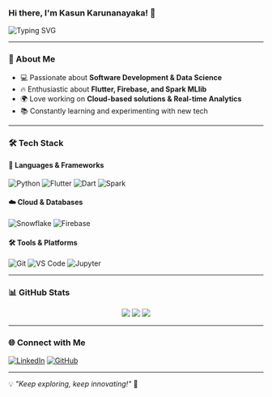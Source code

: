 ### Hi there, I'm Kasun Karunanayaka! 👋

![Typing SVG](https://readme-typing-svg.herokuapp.com?color=%2336BCF7&size=24&center=true&vCenter=true&width=600&lines=Software+Engineer;Data+Enthusiast;Flutter+Developer;Machine+Learning+Explorer)

---

### 🚀 About Me
- 💻 Passionate about **Software Development & Data Science**
- 🔥 Enthusiastic about **Flutter, Firebase, and Spark MLlib**
- 🌍 Love working on **Cloud-based solutions & Real-time Analytics**
- 📚 Constantly learning and experimenting with new tech

---

### 🛠️ Tech Stack

#### 🚀 Languages & Frameworks
![Python](https://img.shields.io/badge/Python-3776AB?style=for-the-badge&logo=python&logoColor=white)
![Flutter](https://img.shields.io/badge/Flutter-02569B?style=for-the-badge&logo=flutter&logoColor=white)
![Dart](https://img.shields.io/badge/Dart-0175C2?style=for-the-badge&logo=dart&logoColor=white)
![Spark](https://img.shields.io/badge/Apache%20Spark-E25A1C?style=for-the-badge&logo=apachespark&logoColor=white)

#### ☁️ Cloud & Databases
![Snowflake](https://img.shields.io/badge/Snowflake-29B5E8?style=for-the-badge&logo=snowflake&logoColor=white)
![Firebase](https://img.shields.io/badge/Firebase-FFCA28?style=for-the-badge&logo=firebase&logoColor=black)

#### 🛠 Tools & Platforms
![Git](https://img.shields.io/badge/Git-F05032?style=for-the-badge&logo=git&logoColor=white)
![VS Code](https://img.shields.io/badge/VS%20Code-007ACC?style=for-the-badge&logo=visualstudiocode&logoColor=white)
![Jupyter](https://img.shields.io/badge/Jupyter-F37626?style=for-the-badge&logo=jupyter&logoColor=white)

---

### 📊 GitHub Stats
<div align="center">
  <img src="https://github-readme-streak-stats.herokuapp.com/?user=KasunKarunanayaka&theme=radical"/>
  <img src="https://github-readme-stats.vercel.app/api?username=KasunKarunanayaka&show_icons=true&theme=radical"/>
  <img src="https://github-readme-stats.vercel.app/api/top-langs/?username=KasunKarunanayaka&layout=compact&theme=radical"/>
</div>

---

### 🌐 Connect with Me
[![LinkedIn](https://img.shields.io/badge/LinkedIn-0077B5?style=for-the-badge&logo=linkedin&logoColor=white)](https://linkedin.com/in/kasun-karunanayaka)
[![GitHub](https://img.shields.io/badge/GitHub-181717?style=for-the-badge&logo=github&logoColor=white)](https://github.com/KasunKarunanayaka)

---

💡 *"Keep exploring, keep innovating!"* 🚀
